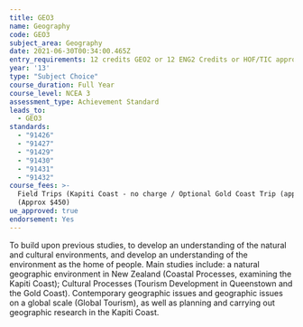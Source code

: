 ```yaml
---
title: GEO3
name: Geography
code: GEO3
subject_area: Geography
date: 2021-06-30T00:34:00.465Z
entry_requirements: 12 credits GEO2 or 12 ENG2 Credits or HOF/TIC approval.
year: '13'
type: "Subject Choice"
course_duration: Full Year
course_level: NCEA 3
assessment_type: Achievement Standard
leads_to:
  - GEO3
standards:
  - "91426"
  - "91427"
  - "91429"
  - "91430"
  - "91431"
  - "91432"
course_fees: >-
  Field Trips (Kapiti Coast - no charge / Optional Gold Coast Trip (approx $2300) or if the Gold Coast Trip does not run, Optional Mt Maunganui Trip -
  (Approx $450)
ue_approved: true
endorsement: Yes
---
```

To build upon previous studies, to develop an understanding of the natural and cultural environments, and develop an understanding of the environment as the home of people. Main studies include: a natural geographic environment in New Zealand (Coastal Processes, examining the Kapiti Coast); Cultural Processes (Tourism Development in Queenstown and the Gold Coast). Contemporary geographic issues and geographic issues on a global scale (Global Tourism), as well as planning and carrying out geographic research in the Kapiti Coast.
